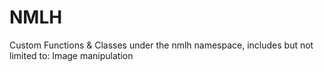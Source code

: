 # NMLH
Custom Functions & Classes under the nmlh namespace, includes but not limited to:
Image manipulation
